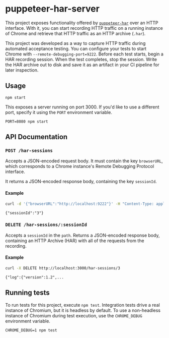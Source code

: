 # puppeteer-har-server

This project exposes functionality offered by [`puppeteer-har`][0] over an HTTP
interface. With it, you can start recording HTTP traffic on a running instance
of Chrome and retrieve that HTTP traffic as an HTTP archive (`.har`).

[0]: https://github.com/Everettss/puppeteer-har

This project was developed as a way to capture HTTP traffic during automated
acceptance testing. You can configure your tests to start Chrome with
`--remote-debugging-port=9222`. Before each test starts, begin a HAR recording
session. When the test completes, stop the session. Write the HAR archive out
to disk and save it as an artifact in your CI pipeline for later inspection.

## Usage

```
npm start
```

This exposes a server running on port 3000. If you'd like to use a different
port, specify it using the `PORT` environment variable.

```
PORT=8080 npm start
```

## API Documentation

### `POST /har-sessions`

Accepts a JSON-encoded request body. It must contain the key `browserURL`,
which corresponds to a Chrome instance's Remote Debugging Protocol interface.

It returns a JSON-encoded response body, containing the key `sessionId`.

#### Example

```sh
curl -d '{"browserURL":"http://localhost:9222"}' -H "Content-Type: application/json" -X POST http://localhost:3000/har-sessions
```

```
{"sessionId":"3"}
```

### `DELETE /har-sessions/:sessionId`

Accepts a `sessionId` in the `path`. Returns a JSON-encoded response body,
containing an HTTP Archive (HAR) with all of the requests from the recording.

#### Example

```sh
curl -X DELETE http://localhost:3000/har-sessions/3
```

```
{"log":{"version":1.2",...
```

## Running tests

To run tests for this project, execute `npm test`. Integration tests drive a
real instance of Chromium, but it is headless by default. To use a non-headless
instance of Chromium during test execution, use the `CHROME_DEBUG` environment
variable.

```
CHROME_DEBUG=1 npm test
```
